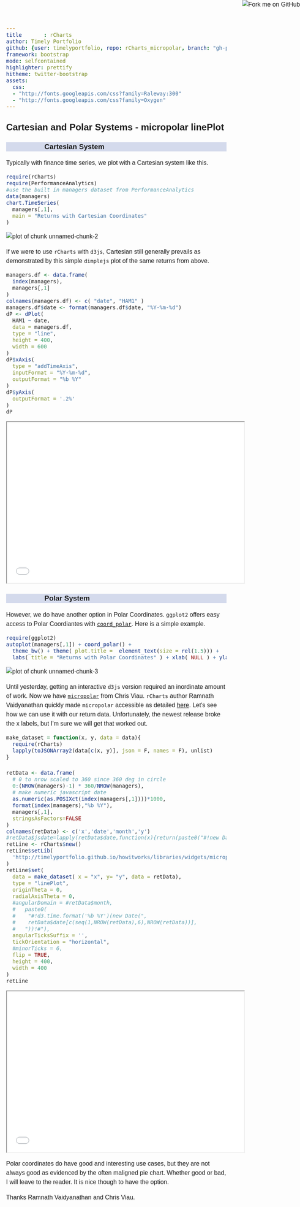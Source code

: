 ```yaml
---
title       : rCharts
author: Timely Portfolio
github: {user: timelyportfolio, repo: rCharts_micropolar, branch: "gh-pages"}
framework: bootstrap
mode: selfcontained
highlighter: prettify
hitheme: twitter-bootstrap
assets:
  css:
  - "http://fonts.googleapis.com/css?family=Raleway:300"
  - "http://fonts.googleapis.com/css?family=Oxygen"
---
```

  
<style>
iframe{
  height:450px;
  width:900px;
  margin:auto auto;
}

body{
  font-family: 'Oxygen', sans-serif;
  font-size: 16px;
  line-height: 24px;
}

h1,h2,h3,h4 {
  font-family: 'Raleway', sans-serif;
}

.container { width: 900px; }

h3 {
  background-color: #D4DAEC;
    text-indent: 100px; 
}

h4 {
  text-indent: 100px;
}

iframe {height: 420px; width: 620px}
</style>
  
<a href="https://github.com/timelyportfolio/rCharts_micropolar"><img style="position: absolute; top: 0; right: 0; border: 0;" src="https://s3.amazonaws.com/github/ribbons/forkme_right_darkblue_121621.png" alt="Fork me on GitHub"></a>

## Cartesian and Polar Systems - micropolar linePlot




### Cartesian System

Typically with finance time series, we plot with a Cartesian system like this.


```r
require(rCharts)
require(PerformanceAnalytics)
#use the built in managers dataset from PerformanceAnalytics
data(managers)
chart.TimeSeries(
  managers[,1],
  main = "Returns with Cartesian Coordinates"
)
```

![plot of chunk unnamed-chunk-2](assets/fig/unnamed-chunk-2.png) 


If we were to use `rCharts` with `d3js`, Cartesian still generally prevails as demonstrated by this simple `dimplejs` plot of the same returns from above.


```r
managers.df <- data.frame(
  index(managers),
  managers[,1]
)
colnames(managers.df) <- c( "date", "HAM1" )
managers.df$date <- format(managers.df$date, "%Y-%m-%d")
dP <- dPlot(
  HAM1 ~ date,
  data = managers.df,
  type = "line",
  height = 400,
  width = 600
)
dP$xAxis(
  type = "addTimeAxis",
  inputFormat = "%Y-%m-%d",
  outputFormat = "%b %Y"
)
dP$yAxis(
  outputFormat = '.2%'
)
dP
```

<iframe src=assets/fig/dimple-plot.html seamless></iframe>

<br/>

### Polar System

However, we do have another option in Polar Coordinates.  `ggplot2` offers easy access to Polar Coordiantes with [`coord_polar`](http://docs.ggplot2.org/current/coord_polar.html).  Here is a simple example.


```r
require(ggplot2)
autoplot(managers[,1]) + coord_polar() +
  theme_bw() + theme( plot.title =  element_text(size = rel(1.5))) +
  labs( title = "Returns with Polar Coordinates" ) + xlab( NULL ) + ylab (NULL)
```

![plot of chunk unnamed-chunk-3](assets/fig/unnamed-chunk-3.png) 


Until yesterday, getting an interactive `d3js` version required an inordinate amount of work.  Now we have [`micropolar`](http://micropolar.org) from Chris Viau.  `rCharts` author Ramnath Vaidyanathan quickly made `micropolar` accessible as detailed [here](http://rcharts.io/howitworks/micropolar).  Let's see how we can use it with our return data.  Unfortunately, the newest release broke the x labels, but I'm sure we will get that worked out.


```r
make_dataset = function(x, y, data = data){
  require(rCharts)
  lapply(toJSONArray2(data[c(x, y)], json = F, names = F), unlist)
}

retData <- data.frame(
  # 0 to nrow scaled to 360 since 360 deg in circle
  0:(NROW(managers)-1) * 360/NROW(managers),
  # make numeric javascript date
  as.numeric(as.POSIXct(index(managers[,1])))*1000,
  format(index(managers),"%b %Y"),
  managers[,1],
  stringsAsFactors=FALSE
)
colnames(retData) <- c('x','date','month','y')
#retData$jsdate=lapply(retData$date,function(x){return(paste0("#!new Date(",x,")!#"))})
retLine <- rCharts$new()
retLine$setLib(
  'http://timelyportfolio.github.io/howitworks/libraries/widgets/micropolar'
)
retLine$set(
  data = make_dataset( x = "x", y= "y", data = retData),
  type = "linePlot",
  originTheta = 0,
  radialAxisTheta = 0,
  #angularDomain = #retData$month,
  #   paste0(
  #    "#!d3.time.format('%b %Y')(new Date(",
  #    retData$date[c(seq(1,NROW(retData),6),NROW(retData))],
  #   "))!#"),
  angularTicksSuffix = '',
  tickOrientation = "horizontal",
  #minorTicks = 6,
  flip = TRUE,
  height = 400,
  width = 400
)
retLine
```

<iframe src=assets/fig/unnamed-chunk-4.html seamless></iframe>


Polar coordinates do have good and interesting use cases, but they are not always good as evidenced by the often maligned pie chart.  Whether good or bad, I will leave to the reader.  It is nice though to have the option.

Thanks Ramnath Vaidyanathan and Chris Viau.
